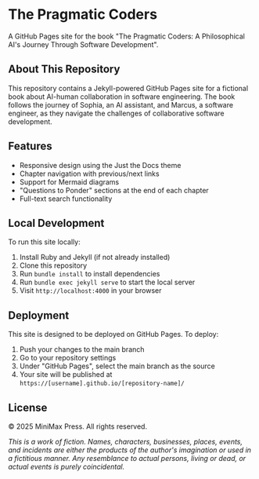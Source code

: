 # The Pragmatic Coders

A GitHub Pages site for the book "The Pragmatic Coders: A Philosophical AI's Journey Through Software Development".

## About This Repository

This repository contains a Jekyll-powered GitHub Pages site for a fictional book about AI-human collaboration in software engineering. The book follows the journey of Sophia, an AI assistant, and Marcus, a software engineer, as they navigate the challenges of collaborative software development.

## Features

- Responsive design using the Just the Docs theme
- Chapter navigation with previous/next links
- Support for Mermaid diagrams
- "Questions to Ponder" sections at the end of each chapter
- Full-text search functionality

## Local Development

To run this site locally:

1. Install Ruby and Jekyll (if not already installed)
2. Clone this repository
3. Run `bundle install` to install dependencies
4. Run `bundle exec jekyll serve` to start the local server
5. Visit `http://localhost:4000` in your browser

## Deployment

This site is designed to be deployed on GitHub Pages. To deploy:

1. Push your changes to the main branch
2. Go to your repository settings
3. Under "GitHub Pages", select the main branch as the source
4. Your site will be published at `https://[username].github.io/[repository-name]/`

## License

© 2025 MiniMax Press. All rights reserved.

*This is a work of fiction. Names, characters, businesses, places, events, and incidents are either the products of the author's imagination or used in a fictitious manner. Any resemblance to actual persons, living or dead, or actual events is purely coincidental.*
